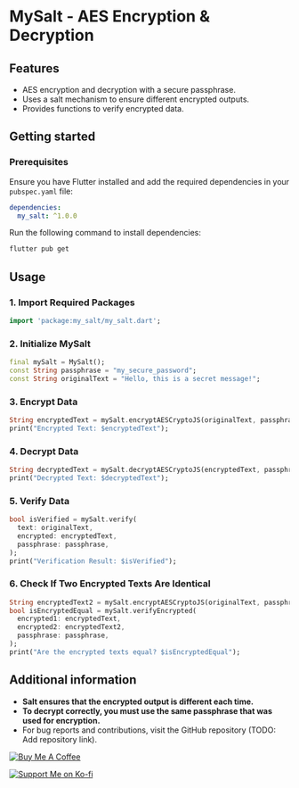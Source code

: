 
# MySalt - AES Encryption & Decryption

## Features
- AES encryption and decryption with a secure passphrase.
- Uses a salt mechanism to ensure different encrypted outputs.
- Provides functions to verify encrypted data.

## Getting started
### Prerequisites
Ensure you have Flutter installed and add the required dependencies in your `pubspec.yaml` file:

```yaml
dependencies:
  my_salt: ^1.0.0
```

Run the following command to install dependencies:

```sh
flutter pub get
```

## Usage
### 1. Import Required Packages

```dart
import 'package:my_salt/my_salt.dart';
```

### 2. Initialize MySalt

```dart
final mySalt = MySalt();
const String passphrase = "my_secure_password";
const String originalText = "Hello, this is a secret message!";
```

### 3. Encrypt Data

```dart
String encryptedText = mySalt.encryptAESCryptoJS(originalText, passphrase);
print("Encrypted Text: $encryptedText");
```

### 4. Decrypt Data

```dart
String decryptedText = mySalt.decryptAESCryptoJS(encryptedText, passphrase);
print("Decrypted Text: $decryptedText");
```

### 5. Verify Data

```dart
bool isVerified = mySalt.verify(
  text: originalText,
  encrypted: encryptedText,
  passphrase: passphrase,
);
print("Verification Result: $isVerified");
```

### 6. Check If Two Encrypted Texts Are Identical

```dart
String encryptedText2 = mySalt.encryptAESCryptoJS(originalText, passphrase);
bool isEncryptedEqual = mySalt.verifyEncrypted(
  encrypted1: encryptedText,
  encrypted2: encryptedText2,
  passphrase: passphrase,
);
print("Are the encrypted texts equal? $isEncryptedEqual");
```

## Additional information
- **Salt ensures that the encrypted output is different each time.**
- **To decrypt correctly, you must use the same passphrase that was used for encryption.**
- For bug reports and contributions, visit the GitHub repository (TODO: Add repository link).

[![Buy Me A Coffee](https://cdn.buymeacoffee.com/buttons/v2/default-orange.png)](https://buymeacoffee.com/ducmng12g)

[![Support Me on Ko-fi](https://storage.ko-fi.com/cdn/kofi6.png?v=6)](https://ko-fi.com/I2I81AEJG8)